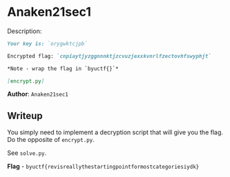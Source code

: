 # Anaken21sec1
Description:
```markdown
Your key is: `orygwktcjpb`

Encrypted flag: `cnpiaytjyzggnnnktjzcvuzjexxkvnrlfzectovhfswyphjt`

*Note - wrap the flag in `byuctf{}`*

[encrypt.py]
```

**Author**: `Anaken21sec1`

## Writeup
You simply need to implement a decryption script that will give you the flag. Do the opposite of `encrypt.py`.

See `solve.py`.

**Flag** - `byuctf{revisreallythestartingpointformostcategoriesiydk}`
